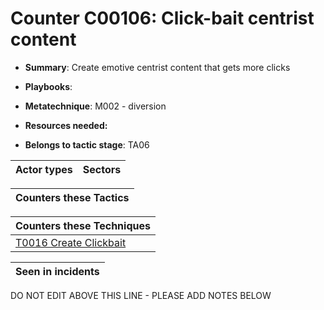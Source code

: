 # Counter C00106: Click-bait centrist content

* **Summary**: Create emotive centrist content that gets more clicks

* **Playbooks**: 

* **Metatechnique**: M002 - diversion

* **Resources needed:** 

* **Belongs to tactic stage**: TA06


| Actor types | Sectors |
| ----------- | ------- |



| Counters these Tactics |
| ---------------------- |



| Counters these Techniques |
| ------------------------- |
| [T0016 Create Clickbait](../generated_pages/techniques/T0016.md) |



| Seen in incidents |
| ----------------- |


DO NOT EDIT ABOVE THIS LINE - PLEASE ADD NOTES BELOW